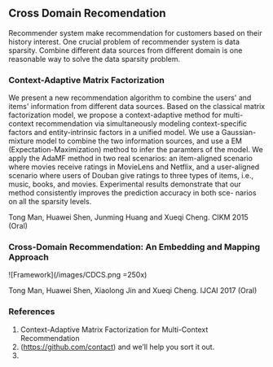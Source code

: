 ## Cross Domain Recomendation

Recommender system make recommendation for customers based on their history interest. One crucial problem of recommender system is data sparsity. Combine different data sources from different domain is one reasonable way to solve the data sparsity problem.


### Context-Adaptive Matrix Factorization

We present a new recommendation algorithm to combine the users' and items' information from different data sources. 
Based on the classical matrix factorization model, we propose a context-adaptive method for multi-context recommendation via simultaneously modeling context-specific factors and entity-intrinsic factors in a unified model.
We use a Gaussian-mixture model to combine the two information sources, and use a EM (Expectation-Maximization) method to infer the paramters of the model.
We apply the AdaMF method in two real scenarios: an item-aligned scenario where movies receive ratings in MovieLens and Netflix, and a user-aligned scenario where users of Douban give ratings to three types of items, i.e., music, books, and movies. 
Experimental results demonstrate that our method consistently improves the prediction accuracy in both sce- narios on all the sparsity levels.

Tong Man, Huawei Shen, Junming Huang and Xueqi Cheng.
CIKM 2015 (Oral)

### Cross-Domain Recommendation: An Embedding and Mapping Approach

![Framework](/images/CDCS.png =250x)

Tong Man, Huawei Shen, Xiaolong Jin and Xueqi Cheng.
IJCAI 2017 (Oral)


### References

1. Context-Adaptive Matrix Factorization for Multi-Context Recommendation 
2. (https://github.com/contact) and we’ll help you sort it out.
3. 
